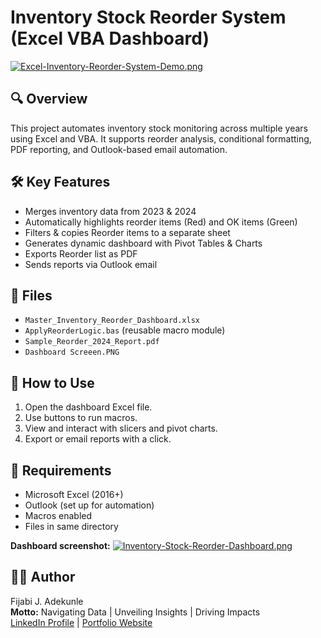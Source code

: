 # Inventory Stock Reorder System (Excel VBA Dashboard)

[![Excel-Inventory-Reorder-System-Demo.png](https://i.postimg.cc/Bbwk1Kcg/Excel-Inventory-Reorder-System-Demo.png)](https://postimg.cc/jnPZpC1w)

## 🔍 Overview
This project automates inventory stock monitoring across multiple years using Excel and VBA. It supports reorder analysis, conditional formatting, PDF reporting, and Outlook-based email automation.

## 🛠️ Key Features
- Merges inventory data from 2023 & 2024
- Automatically highlights reorder items (Red) and OK items (Green)
- Filters & copies Reorder items to a separate sheet
- Generates dynamic dashboard with Pivot Tables & Charts
- Exports Reorder list as PDF
- Sends reports via Outlook email

## 📂 Files
- `Master_Inventory_Reorder_Dashboard.xlsx`
- `ApplyReorderLogic.bas` (reusable macro module)
- `Sample_Reorder_2024_Report.pdf`
- `Dashboard Screeen.PNG`

## 🧪 How to Use
1. Open the dashboard Excel file.
2. Use buttons to run macros.
3. View and interact with slicers and pivot charts.
4. Export or email reports with a click.

## 📌 Requirements
- Microsoft Excel (2016+)
- Outlook (set up for automation)
- Macros enabled
- Files in same directory

**Dashboard screenshot:**
[![Inventory-Stock-Reorder-Dashboard.png](https://i.postimg.cc/mrF3L6Lm/Inventory-Stock-Reorder-Dashboard.png)](https://postimg.cc/p9R5kCnj)

## 👨‍💻 Author
Fijabi J. Adekunle  
**Motto:** Navigating Data | Unveiling Insights | Driving Impacts  
[LinkedIn Profile](https://www.linkedin.com/in/fijabi-j-adekunle/) | [Portfolio Website](https://sites.google.com/view/fijabijadekunle/inventory-stock-reorder-system)

